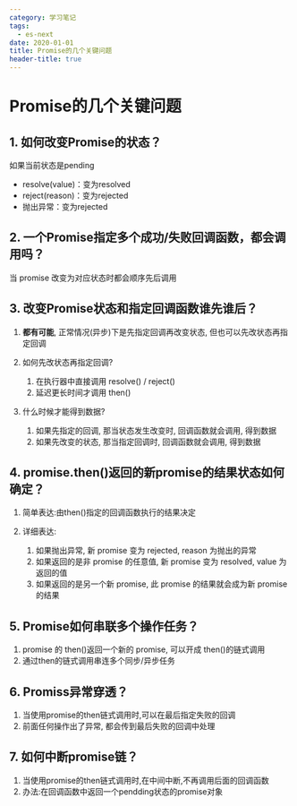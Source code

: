 ```yaml
---
category: 学习笔记
tags:
  - es-next
date: 2020-01-01
title: Promise的几个关键问题
header-title: true
---
```


# Promise的几个关键问题

## 1. 如何改变Promise的状态？

如果当前状态是pending

- resolve(value)：变为resolved
- reject(reason)：变为rejected
- 抛出异常：变为rejected

## 2. 一个Promise指定多个成功/失败回调函数，都会调用吗？

当 promise 改变为对应状态时都会顺序先后调用

## 3. 改变Promise状态和指定回调函数谁先谁后？

1. **都有可能**, 正常情况(异步)下是先指定回调再改变状态, 但也可以先改状态再指定回调
2. 如何先改状态再指定回调? 

   1. 在执行器中直接调用 resolve() / reject() 
   2. 延迟更长时间才调用 then() 
3. 什么时候才能得到数据? 
   1. 如果先指定的回调, 那当状态发生改变时, 回调函数就会调用, 得到数据
   2. 如果先改变的状态, 那当指定回调时, 回调函数就会调用, 得到数据

## 4. promise.then()返回的新promise的结果状态如何确定？

1. 简单表达:由then()指定的回调函数执行的结果决定

2. 详细表达: 
   1. 如果抛出异常, 新 promise 变为 rejected, reason 为抛出的异常
   2. 如果返回的是非 promise 的任意值, 新 promise 变为 resolved, value 为返回的值
   3. 如果返回的是另一个新 promise, 此 promise 的结果就会成为新 promise 的结果

## 5. Promise如何串联多个操作任务？

1. promise 的 then()返回一个新的 promise, 可以开成 then()的链式调用
2. 通过then的链式调用串连多个同步/异步任务

## 6. Promiss异常穿透？

1. 当使用promise的then链式调用时,可以在最后指定失败的回调
2. 前面任何操作出了异常, 都会传到最后失败的回调中处理

## 7. 如何中断promise链？

1. 当使用promise的then链式调用时,在中间中断,不再调用后面的回调函数
2. 办法:在回调函数中返回一个pendding状态的promise对象
